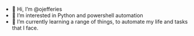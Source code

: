 - 👋 Hi, I’m @ojefferies
- 👀 I’m interested in Python and powershell automation
- 🌱 I’m currently learning a range of things, to automate my life and tasks that I face. 

<!---
ojefferies/ojefferies is a ✨ special ✨ repository because its `README.md` (this file) appears on your GitHub profile.
You can click the Preview link to take a look at your changes.
--->
